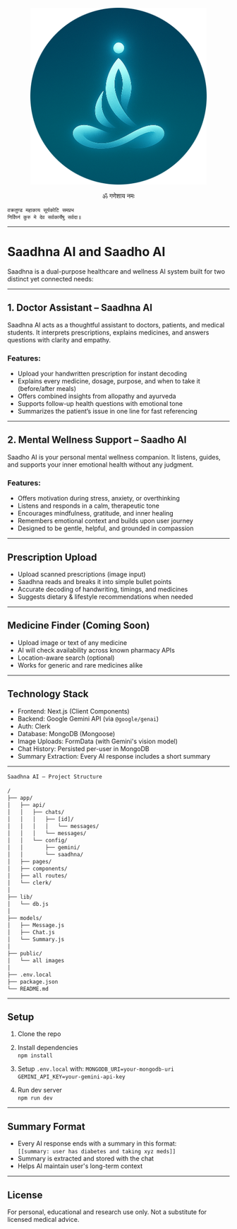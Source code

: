 <p align="center">
  <img src="./public/readme.png" alt="Saadhna AI Logo" width="400" />
</p>

<p align="center">
         ॐ गणेशाय नमः 
  
    वक्रतुण्ड महाकाय सूर्यकोटि समप्रभ  
    निर्विघ्नं कुरु मे देव सर्वकार्येषु सर्वदा॥
</p>



---

# Saadhna AI and Saadho AI

Saadhna is a dual-purpose healthcare and wellness AI system built for two distinct yet connected needs:

---

## 1. Doctor Assistant – Saadhna AI

Saadhna AI acts as a thoughtful assistant to doctors, patients, and medical students. It interprets prescriptions, explains medicines, and answers questions with clarity and empathy.

### Features:
- Upload your handwritten prescription for instant decoding
- Explains every medicine, dosage, purpose, and when to take it (before/after meals)
- Offers combined insights from allopathy and ayurveda
- Supports follow-up health questions with emotional tone
- Summarizes the patient’s issue in one line for fast referencing

---

## 2. Mental Wellness Support – Saadho AI

Saadho AI is your personal mental wellness companion. It listens, guides, and supports your inner emotional health without any judgment.

### Features:
- Offers motivation during stress, anxiety, or overthinking
- Listens and responds in a calm, therapeutic tone
- Encourages mindfulness, gratitude, and inner healing
- Remembers emotional context and builds upon user journey
- Designed to be gentle, helpful, and grounded in compassion

---

## Prescription Upload

- Upload scanned prescriptions (image input)
- Saadhna reads and breaks it into simple bullet points
- Accurate decoding of handwriting, timings, and medicines
- Suggests dietary & lifestyle recommendations when needed

---

## Medicine Finder (Coming Soon)

- Upload image or text of any medicine
- AI will check availability across known pharmacy APIs
- Location-aware search (optional)
- Works for generic and rare medicines alike

---

## Technology Stack

- Frontend: Next.js (Client Components)
- Backend: Google Gemini API (via `@google/genai`)
- Auth: Clerk
- Database: MongoDB (Mongoose)
- Image Uploads: FormData (with Gemini's vision model)
- Chat History: Persisted per-user in MongoDB
- Summary Extraction: Every AI response includes a short summary

---

```
Saadhna AI – Project Structure

/
├── app/
│   ├── api/
│   │   ├── chats/
│   │   │   ├── [id]/
│   │   │   │   └── messages/
│   │   │   └── messages/
│   │   └── config/
│   │       ├── gemini/
│   │       └── saadhna/
│   ├── pages/
│   ├── components/
│   ├── all routes/
│   └── clerk/
│
├── lib/
│   └── db.js
│
├── models/
│   ├── Message.js
│   ├── Chat.js
│   └── Summary.js
│
├── public/
│   └── all images
│
├── .env.local
├── package.json
└── README.md
```


---

## Setup

1. Clone the repo
2. Install dependencies  
   `npm install`
3. Setup `.env.local` with:
`MONGODB_URI=your-mongodb-uri
GEMINI_API_KEY=your-gemini-api-key`

4. Run dev server  
`npm run dev`

---

## Summary Format

- Every AI response ends with a summary in this format:  
`[[summary: user has diabetes and taking xyz meds]]`
- Summary is extracted and stored with the chat
- Helps AI maintain user's long-term context

---

## License

For personal, educational and research use only. Not a substitute for licensed medical advice.
